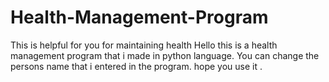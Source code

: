 # Health-Management-Program
This is helpful for you for maintaining health
Hello this is a health management program that i made in python language.
You can change the persons name that i entered in the program.
hope you use it .
